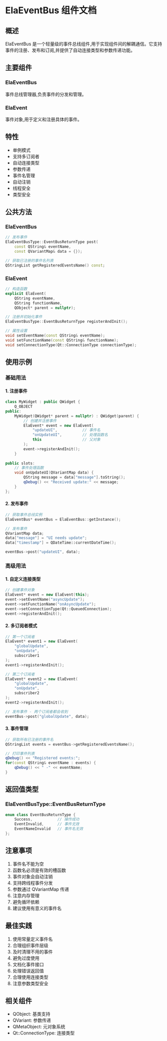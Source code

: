 # ElaEventBus 组件文档

## 概述
ElaEventBus 是一个轻量级的事件总线组件,用于实现组件间的解耦通信。它支持事件的注册、发布和订阅,并提供了自动连接类型和参数传递功能。

## 主要组件

### ElaEventBus
事件总线管理器,负责事件的分发和管理。

### ElaEvent
事件对象,用于定义和注册具体的事件。

## 特性
- 单例模式
- 支持多订阅者
- 自动连接类型
- 参数传递
- 事件名管理
- 自动注销
- 线程安全
- 类型安全

## 公共方法

### ElaEventBus

```cpp
// 发布事件
ElaEventBusType::EventBusReturnType post(
    const QString& eventName, 
    const QVariantMap& data = {});

// 获取已注册的事件名列表
QStringList getRegisteredEventsName() const;
```

### ElaEvent

```cpp
// 构造函数
explicit ElaEvent(
    QString eventName,
    QString functionName,
    QObject* parent = nullptr);

// 注册并初始化事件
ElaEventBusType::EventBusReturnType registerAndInit();

// 属性设置
void setEventName(const QString& eventName);
void setFunctionName(const QString& functionName);
void setConnectionType(Qt::ConnectionType connectionType);
```

## 使用示例

### 基础用法

#### 1. 注册事件
```cpp
class MyWidget : public QWidget {
    Q_OBJECT
public:
    MyWidget(QWidget* parent = nullptr) : QWidget(parent) {
        // 创建并注册事件
        ElaEvent* event = new ElaEvent(
            "updateUI",           // 事件名
            "onUpdateUI",         // 处理函数名
            this                  // 父对象
        );
        event->registerAndInit();
    }
    
public slots:
    // 事件处理函数
    void onUpdateUI(QVariantMap data) {
        QString message = data["message"].toString();
        qDebug() << "Received update:" << message;
    }
};
```

#### 2. 发布事件
```cpp
// 获取事件总线实例
ElaEventBus* eventBus = ElaEventBus::getInstance();

// 发布事件
QVariantMap data;
data["message"] = "UI needs update";
data["timestamp"] = QDateTime::currentDateTime();

eventBus->post("updateUI", data);
```

### 高级用法

#### 1. 自定义连接类型
```cpp
// 创建事件对象
ElaEvent* event = new ElaEvent(this);
event->setEventName("asyncUpdate");
event->setFunctionName("onAsyncUpdate");
event->setConnectionType(Qt::QueuedConnection);
event->registerAndInit();
```

#### 2. 多订阅者模式
```cpp
// 第一个订阅者
ElaEvent* event1 = new ElaEvent(
    "globalUpdate", 
    "onUpdate",
    subscriber1
);
event1->registerAndInit();

// 第二个订阅者
ElaEvent* event2 = new ElaEvent(
    "globalUpdate", 
    "onUpdate",
    subscriber2
);
event2->registerAndInit();

// 发布事件 - 两个订阅者都会收到
eventBus->post("globalUpdate", data);
```

#### 3. 事件管理
```cpp
// 获取所有已注册的事件名
QStringList events = eventBus->getRegisteredEventsName();

// 打印事件列表
qDebug() << "Registered events:";
for(const QString& eventName : events) {
    qDebug() << " -" << eventName;
}
```

## 返回值类型

### ElaEventBusType::EventBusReturnType
```cpp
enum class EventBusReturnType {
    Success,           // 操作成功
    EventInvalid,      // 事件无效
    EventNameInvalid   // 事件名无效
};
```

## 注意事项
1. 事件名不能为空
2. 函数名必须是有效的槽函数
3. 事件对象会自动注销
4. 支持跨线程事件分发
5. 参数通过 QVariantMap 传递
6. 注意内存管理
7. 避免循环依赖
8. 建议使用有意义的事件名

## 最佳实践
1. 使用常量定义事件名
2. 合理组织事件层级
3. 及时清理不用的事件
4. 避免过度使用
5. 文档化事件接口
6. 处理错误返回值
7. 合理使用连接类型
8. 注意参数类型安全

## 相关组件
- QObject: 基类支持
- QVariant: 参数传递
- QMetaObject: 元对象系统
- Qt::ConnectionType: 连接类型
